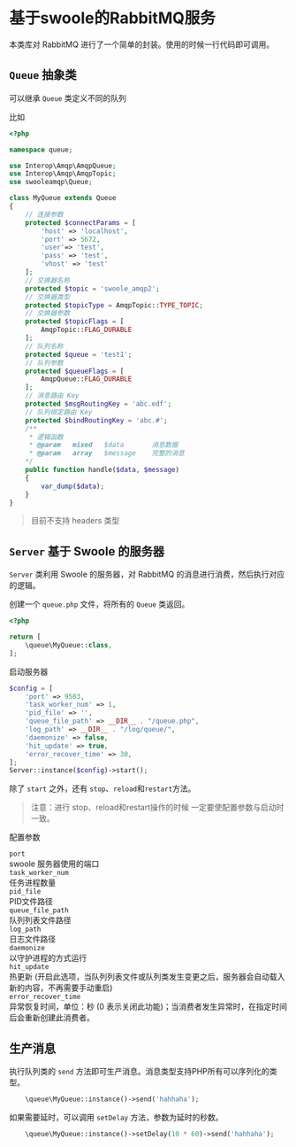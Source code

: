 # 基于swoole的RabbitMQ服务

本类库对 RabbitMQ 进行了一个简单的封装。使用的时候一行代码即可调用。

## `Queue` 抽象类

可以继承 `Queue` 类定义不同的队列

比如
```php
<?php

namespace queue;

use Interop\Amqp\AmqpQueue;
use Interop\Amqp\AmqpTopic;
use swooleamqp\Queue;

class MyQueue extends Queue
{
    // 连接参数
    protected $connectParams = [
        'host' => 'localhost',
        'port' => 5672,
        'user'=> 'test',
        'pass' => 'test',
        'vhost' => 'test'
    ];
    // 交换器名称
    protected $topic = 'swoole_amqp2';
    // 交换器类型
    protected $topicType = AmqpTopic::TYPE_TOPIC;
    // 交换器参数
    protected $topicFlags = [
        AmqpTopic::FLAG_DURABLE
    ];
    // 队列名称
    protected $queue = 'test1';
    // 队列参数
    protected $queueFlags = [
        AmqpQueue::FLAG_DURABLE
    ];
    // 消息路由 Key
    protected $msgRoutingKey = 'abc.edf';
    // 队列绑定路由 Key
    protected $bindRoutingKey = 'abc.#';
    /**
     * 逻辑函数
     * @param   mixed   $data       消息数据
     * @param   array   $message    完整的消息
    */
    public function handle($data, $message)
    {
        var_dump($data);
    }
}
```

> 目前不支持 headers 类型

## `Server` 基于 Swoole 的服务器

`Server` 类利用 Swoole 的服务器，对 RabbitMQ 的消息进行消费，然后执行对应的逻辑。

创建一个 `queue.php` 文件，将所有的 `Queue` 类返回。
```php
<?php

return [
    \queue\MyQueue::class,
];
```

启动服务器

```php
$config = [
    'port' => 9503,
    'task_worker_num' => 1,
    'pid_file' => '',
    'queue_file_path' => __DIR__ . "/queue.php",
    'log_path' => __DIR__ . "/log/queue/",
    'daemonize' => false,
    'hit_update' => true,
    'error_recover_time' => 30,
];
Server::instance($config)->start();
```

除了 `start` 之外，还有 `stop`、`reload`和`restart`方法。

> 注意：进行 stop、reload和restart操作的时候 一定要使配置参数与启动时一致。

配置参数

`port`  
swoole 服务器使用的端口  
`task_worker_num`  
任务进程数量  
`pid_file`  
PID文件路径  
`queue_file_path`  
队列列表文件路径  
`log_path`  
日志文件路径  
`daemonize`  
以守护进程的方式运行  
`hit_update`  
热更新 (开启此选项，当队列列表文件或队列类发生变更之后，服务器会自动载入新的内容，不再需要手动重启)  
`error_recover_time`  
异常恢复时间，单位：秒 (0 表示关闭此功能)；当消费者发生异常时，在指定时间后会重新创建此消费者。

## 生产消息

执行队列类的 `send` 方法即可生产消息。消息类型支持PHP所有可以序列化的类型。
```php
    \queue\MyQueue::instance()->send('hahhaha');
```

如果需要延时，可以调用 `setDelay` 方法，参数为延时的秒数。
```php
    \queue\MyQueue::instance()->setDelay(10 * 60)->send('hahhaha');
```